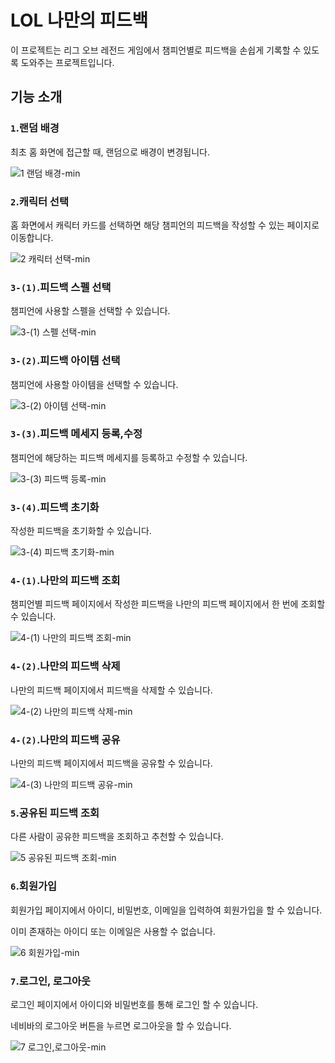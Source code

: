 # LOL 나만의 피드백

이 프로젝트는 리그 오브 레전드 게임에서 챔피언별로 피드백을 손쉽게 기록할 수 있도록 도와주는 프로젝트입니다.

## 기능 소개

### `1`.랜덤 배경
최초 홈 화면에 접근할 때, 랜덤으로 배경이 변경됩니다.

![1 랜덤 배경-min](https://user-images.githubusercontent.com/117655658/229352575-7425d824-874f-4c29-98d8-15746db401d6.gif)

### `2`.캐릭터 선택
홈 화면에서 캐릭터 카드를 선택하면 해당 챔피언의 피드백을 작성할 수 있는 페이지로 이동합니다.

![2 캐릭터 선택-min](https://user-images.githubusercontent.com/117655658/229353174-92305879-2716-419d-add4-62bc10f13c2b.gif)

### `3-(1)`.피드백 스펠 선택
챔피언에 사용할 스펠을 선택할 수 있습니다.

![3-(1) 스펠 선택-min](https://user-images.githubusercontent.com/117655658/229353276-5a46a705-8c05-4526-ab6a-8efdc908c3d8.gif)

### `3-(2)`.피드백 아이템 선택
챔피언에 사용할 아이템을 선택할 수 있습니다.

![3-(2) 아이템 선택-min](https://user-images.githubusercontent.com/117655658/229353298-d24a8063-8033-4462-a7ea-84b079b8bd40.gif)

### `3-(3)`.피드백 메세지 등록,수정
챔피언에 해당하는 피드백 메세지를 등록하고 수정할 수 있습니다.

![3-(3) 피드백 등록-min](https://user-images.githubusercontent.com/117655658/229353331-ad7cbf98-d021-4765-be34-14537f7b7295.gif)

### `3-(4)`.피드백 초기화
작성한 피드백을 초기화할 수 있습니다.

![3-(4) 피드백 초기화-min](https://user-images.githubusercontent.com/117655658/229353361-1c5b62d9-50dd-420f-be22-e38777a4e292.gif)

### `4-(1)`.나만의 피드백 조회
챔피언별 피드백 페이지에서 작성한 피드백을 나만의 피드백 페이지에서 한 번에 조회할 수 있습니다.

![4-(1) 나만의 피드백 조회-min](https://user-images.githubusercontent.com/117655658/229353409-75c51106-a514-48fa-af25-f919a66b9f15.gif)

### `4-(2)`.나만의 피드백 삭제
나만의 피드백 페이지에서 피드백을 삭제할 수 있습니다.

![4-(2) 나만의 피드백 삭제-min](https://user-images.githubusercontent.com/117655658/229353431-6dff9548-eae2-4754-a5f3-ae262afd1698.gif)

### `4-(2)`.나만의 피드백 공유
나만의 피드백 페이지에서 피드백을 공유할 수 있습니다.

![4-(3) 나만의 피드백 공유-min](https://user-images.githubusercontent.com/117655658/229353449-1b9e78ee-73b7-4102-9f57-a9eb700ef628.gif)

### `5`.공유된 피드백 조회
다른 사람이 공유한 피드백을 조회하고 추천할 수 있습니다.

![5 공유된 피드백 조회-min](https://user-images.githubusercontent.com/117655658/229353506-fad68f42-903e-4f71-8335-141da02f43e5.gif)

### `6`.회원가입
회원가입 페이지에서 아이디, 비밀번호, 이메일을 입력하여 회원가입을 할 수 있습니다. 

이미 존재하는 아이디 또는 이메일은 사용할 수 없습니다.

![6 회원가입-min](https://user-images.githubusercontent.com/117655658/229353577-7833c0f4-8ed0-477c-bf55-f25af7738586.gif)

### `7`.로그인, 로그아웃
로그인 페이지에서 아이디와 비밀번호를 통해 로그인 할 수 있습니다.

네비바의 로그아웃 버튼을 누르면 로그아웃을 할 수 있습니다.

![7 로그인,로그아웃-min](https://user-images.githubusercontent.com/117655658/229353623-fbcc025e-3d7b-48e7-b324-9e00262f4b99.gif)
